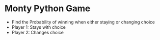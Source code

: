 # Monty Python Game 
- Find the Probability of winning when either staying or changing choice
- Player 1: Stays with choice
- Player 2: Changes choice